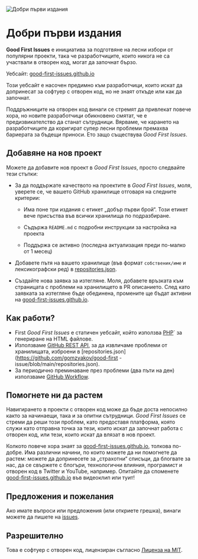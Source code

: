 ![Добри първи издания](https://github.com/Krishna01work/good-first-issues.github.io/blob/f5ac4b7f8543913637057e166638f1735512434c/assets/github/social-preview.png)

# Добри първи издания

**Good First Issues** е инициатива за подготвяне на лесни избори от популярни проекти, така че разработчиците, които никога не са участвали в отворен код, могат да започнат бързо.

Уебсайт: [good-first-issues.github.io](https://good-first-issues.github.io)

Този уебсайт е насочен предимно към разработчици, които искат да допринесат за софтуер с отворен код, но не знаят откъде или как да започнат.

Поддръжниците на отворен код винаги се стремят да привлекат повече хора, но новите разработчици обикновено смятат, че е предизвикателство да станат сътрудници. Вярваме, че карането на разработчиците да коригират супер лесни проблеми премахва бариерата за бъдещи приноси. Ето защо съществува *Good First Issues*.

## Добавяне на нов проект

Можете да добавите нов проект в *Good First Issues*, просто следвайте тези стъпки:

- За да поддържате качеството на проектите в *Good First Issues*, моля, уверете се, че вашето GitHub хранилище отговаря на следните критерии:

     - Има поне три издания с етикет „добър първи брой“. Този етикет вече присъства във всички хранилища по подразбиране.

     - Съдържа `README.md` с подробни инструкции за настройка на проекта

     - Поддържа се активно (последна актуализация преди по-малко от 1 месец)

- Добавете пътя на вашето хранилище (във формат `собственик/име` и лексикографски ред) в [repositories.json](https://github.com/gomzyakov/good-first-issue/blob/main/repositories.json).

- Създайте нова заявка за изтегляне. Моля, добавете връзката към страницата с проблеми на хранилището в PR описанието. След като заявката за изтегляне бъде обединена, промените ще бъдат активни на [good-first-issues.github.io](https://good-first-issues.github.io).

## Как работи?

- First *Good First Issues* е статичен уебсайт, който използва [PHP](https://www.php.net)` за генериране на HTML файлове.
- Използваме [GitHub REST API](https://docs.github.com/en/rest), за да извличаме проблеми от хранилищата, изброени в [repositories.json](https://github.com/gomzyakov/good-first -issue/blob/main/repositories.json).
- За периодично преминаване през проблеми (два пъти на ден) използваме [GitHub Workflow](https://docs.github.com/en/actions/using-workflows).

## Помогнете ни да растем

Навигирането в проекти с отворен код може да бъде доста непосилно както за начинаещи, така и за опитни сътрудници. *Good First Issues* се стреми да реши този проблем, като предоставя платформа, която служи като отправна точка за тези, които искат да започнат работа с отворен код, или тези, които искат да влязат в нов проект.

Колкото повече хора знаят за [good-first-issues.github.io](https://good-first-issues.github.io), толкова по-добре. Има различни начини, по които можете да ни помогнете да растем: можете да допринесете за „страхотни“ списъци, да блогвате за нас, да се свържете с блогъри, технологични влияния, програмист и отворен код в Twitter и YouTube, например. Опитайте да споменете [good-first-issues.github.io](https://good-first-issues.github.io) във видеоклип или туит!

## Предложения и пожелания

Ако имате въпроси или предложения (или откриете грешка), винаги можете да пишете на [issues](https://github.com/good-first-issues/good-first-issues.github.io/issues).

## Разрешително

Това е софтуер с отворен код, лицензиран съгласно [Лиценза на MIT](https://github.com/good-first-issues/good-first-issues.github.io/blob/main/LICENSE).